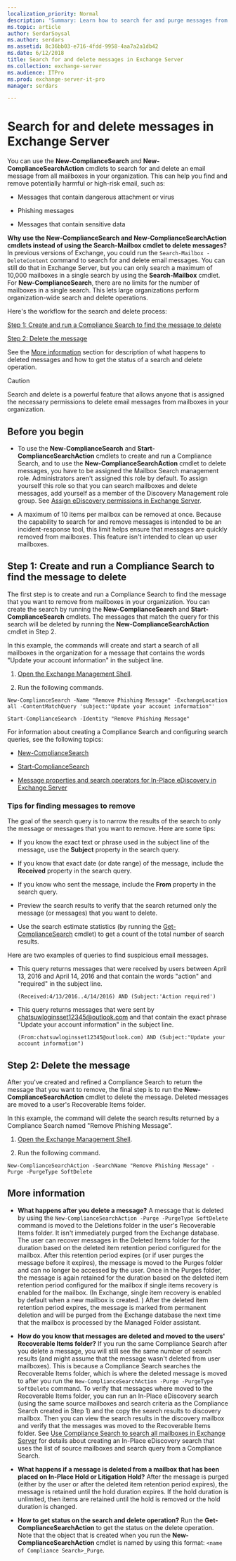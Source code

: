 ```yaml
---
localization_priority: Normal
description: 'Summary: Learn how to search for and purge messages from Exchange Server 2016 and Exchange Server 2019 mailboxes.'
ms.topic: article
author: SerdarSoysal
ms.author: serdars
ms.assetid: 8c36bb03-e716-4fdd-9958-4aa7a2a1db42
ms.date: 6/12/2018
title: Search for and delete messages in Exchange Server
ms.collection: exchange-server
ms.audience: ITPro
ms.prod: exchange-server-it-pro
manager: serdars

---
```


# Search for and delete messages in Exchange Server

 You can use the **New-ComplianceSearch** and **New-ComplianceSearchAction** cmdlets to search for and delete an email message from all mailboxes in your organization. This can help you find and remove potentially harmful or high-risk email, such as: 
  
- Messages that contain dangerous attachment or virus
    
- Phishing messages
    
- Messages that contain sensitive data
    
 **Why use the New-ComplianceSearch and New-ComplianceSearchAction cmdlets instead of using the Search-Mailbox cmdlet to delete messages?** In previous versions of Exchange, you could run the `Search-Mailbox -DeleteContent` command to search for and delete email messages. You can still do that in Exchange Server, but you can only search a maximum of 10,000 mailboxes in a single search by using the **Search-Mailbox** cmdlet. For **New-ComplianceSearch**, there are no limits for the number of mailboxes in a single search. This lets large organizations perform organization-wide search and delete operations.
  
Here's the workflow for the search and delete process:
  
[Step 1: Create and run a Compliance Search to find the message to delete](delete-messages.md#step1)
  
[Step 2: Delete the message](delete-messages.md#step2)
  
See the [More information](delete-messages.md#moreinfo) section for description of what happens to deleted messages and how to get the status of a search and delete operation.
  
> [!CAUTION]
> Search and delete is a powerful feature that allows anyone that is assigned the necessary permissions to delete email messages from mailboxes in your organization.
  
## Before you begin

- To use the **New-ComplianceSearch** and **Start-ComplianceSearchAction** cmdlets to create and run a Compliance Search, and to use the **New-ComplianceSearchAction** cmdlet to delete messages, you have to be assigned the Mailbox Search management role. Administrators aren't assigned this role by default. To assign yourself this role so that you can search mailboxes and delete messages, add yourself as a member of the Discovery Management role group. See [Assign eDiscovery permissions in Exchange Server](assign-permissions.md).
    
- A maximum of 10 items per mailbox can be removed at once. Because the capability to search for and remove messages is intended to be an incident-response tool, this limit helps ensure that messages are quickly removed from mailboxes. This feature isn't intended to clean up user mailboxes.
    
## Step 1: Create and run a Compliance Search to find the message to delete
<a name="step1"> </a>

The first step is to create and run a Compliance Search to find the message that you want to remove from mailboxes in your organization. You can create the search by running the **New-ComplianceSearch** and **Start-ComplianceSearch** cmdlets. The messages that match the query for this search will be deleted by running the **New-ComplianceSearchAction** cmdlet in Step 2.
  
In this example, the commands will create and start a search of all mailboxes in the organization for a message that contains the words "Update your account information" in the subject line.
  
1. [Open the Exchange Management Shell](http://technet.microsoft.com/library/63976059-25f8-4b4f-b597-633e78b803c0.aspx).
    
2. Run the following commands.
    
  ```
  New-ComplianceSearch -Name "Remove Phishing Message" -ExchangeLocation all -ContentMatchQuery 'subject:"Update your account information"'
  
  ```

  ```
  Start-ComplianceSearch -Identity "Remove Phishing Message"
  ```

For information about creating a Compliance Search and configuring search queries, see the following topics:
  
- [New-ComplianceSearch](http://technet.microsoft.com/library/433d1602-a026-4d63-be5e-605dd6b7b0d0.aspx)
    
- [Start-ComplianceSearch](http://technet.microsoft.com/library/17ef8cc9-d716-446c-a8b9-b9109a6cab5a.aspx)
    
- [Message properties and search operators for In-Place eDiscovery in Exchange Server](message-properties-and-search-operators.md)
    
### Tips for finding messages to remove

The goal of the search query is to narrow the results of the search to only the message or messages that you want to remove. Here are some tips:
  
- If you know the exact text or phrase used in the subject line of the message, use the **Subject** property in the search query.
    
- If you know that exact date (or date range) of the message, include the **Received** property in the search query.
    
- If you know who sent the message, include the **From** property in the search query.
    
- Preview the search results to verify that the search returned only the message (or messages) that you want to delete.
    
- Use the search estimate statistics (by running the [Get-ComplianceSearch](http://technet.microsoft.com/library/3bf7edeb-7674-464e-abad-4b1b8858114d.aspx) cmdlet) to get a count of the total number of search results.
    
Here are two examples of queries to find suspicious email messages.
  
- This query returns messages that were received by users between April 13, 2016 and April 14, 2016 and that contain the words "action" and "required" in the subject line.
    
  ```
  (Received:4/13/2016..4/14/2016) AND (Subject:'Action required')
  ```

- This query returns messages that were sent by chatsuwloginsset12345@outlook.com and that contain the exact phrase "Update your account information" in the subject line.
    
  ```
  (From:chatsuwloginsset12345@outlook.com) AND (Subject:"Update your account information")
  ```

## Step 2: Delete the message
<a name="step2"> </a>

After you've created and refined a Compliance Search to return the message that you want to remove, the final step is to run the **New-ComplianceSearchAction** cmdlet to delete the message. Deleted messages are moved to a user's Recoverable Items folder.
  
In this example, the command will delete the search results returned by a Compliance Search named "Remove Phishing Message".
  
1. [Open the Exchange Management Shell](http://technet.microsoft.com/library/63976059-25f8-4b4f-b597-633e78b803c0.aspx).
    
2. Run the following command.
    
```
New-ComplianceSearchAction -SearchName "Remove Phishing Message" -Purge -PurgeType SoftDelete
```

## More information
<a name="moreinfo"> </a>

- **What happens after you delete a message?** A message that is deleted by using the `New-ComplianceSearchAction -Purge -PurgeType SoftDelete` command is moved to the Deletions folder in the user's Recoverable Items folder. It isn't immediately purged from the Exchange database. The user can recover messages in the Deleted Items folder for the duration based on the deleted item retention period configured for the mailbox. After this retention period expires (or if user purges the message before it expires), the message is moved to the Purges folder and can no longer be accessed by the user. Once in the Purges folder, the message is again retained for the duration based on the deleted item retention period configured for the mailbox if single items recovery is enabled for the mailbox. (In Exchange, single item recovery is enabled by default when a new mailbox is created. ) After the deleted item retention period expires, the message is marked from permanent deletion and will be purged from the Exchange database the next time that the mailbox is processed by the Managed Folder assistant.
    
- **How do you know that messages are deleted and moved to the users' Recoverable Items folder?** If you run the same Compliance Search after you delete a message, you will still see the same number of search results (and might assume that the message wasn't deleted from user mailboxes). This is because a Compliance Search searches the Recoverable Items folder, which is where the deleted message is moved to after you run the `New-ComplianceSearchAction -Purge -PurgeType SoftDelete` command. To verify that messages where moved to the Recoverable Items folder, you can run an In-Place eDiscovery search (using the same source mailboxes and search criteria as the Compliance Search created in Step 1) and the copy the search results to discovery mailbox. Then you can view the search results in the discovery mailbox and verify that the messages was moved to the Recoverable Items folder. See [Use Compliance Search to search all mailboxes in Exchange Server](compliance-search.md) for details about creating an In-Place eDiscovery search that uses the list of source mailboxes and search query from a Compliance Search.
    
- **What happens if a message is deleted from a mailbox that has been placed on In-Place Hold or Litigation Hold?** After the message is purged (either by the user or after the deleted item retention period expires), the message is retained until the hold duration expires. If the hold duration is unlimited, then items are retained until the hold is removed or the hold duration is changed.
    
- **How to get status on the search and delete operation?** Run the **Get-ComplianceSearchAction** to get the status on the delete operation. Note that the object that is created when you run the **New-ComplianceSearchAction** cmdlet is named by using this format: `<name of Compliance Search>_Purge`.
    


